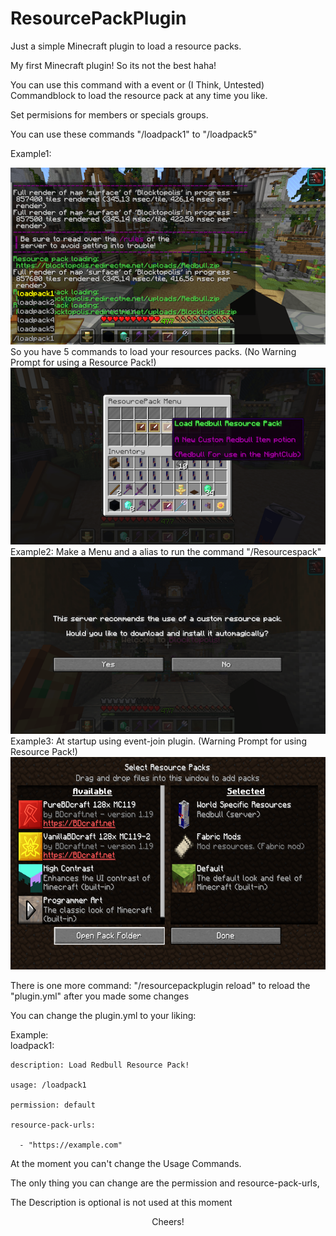 # ResourcePackPlugin
Just a simple Minecraft plugin to load a resource packs.

My first Minecraft plugin!  So its not the best haha!

You can use this command with a event or (I Think, Untested) Commandblock to load the resource pack at any time you like.

Set permisions for members or specials groups.

You can use these commands "/loadpack1" to "/loadpack5"

Example1:
<div align="center"><img src="https://github.com/Dcnigma/ResourcePackPlugin/blob/main/Screenshot/command.png?raw=true" alt="command"/></div>
So you have 5 commands to load your resources packs. (No Warning Prompt for using a Resource Pack!)


<div align="center"><img src="https://github.com/Dcnigma/ResourcePackPlugin/blob/main/Screenshot/menu.png?raw=true" alt="command"/><div align="center"></div>
 <div align="left"> 
Example2: Make a Menu and a alias to run the command "/Resourcespack"</div>
  
<div align="center"><img src="https://github.com/Dcnigma/ResourcePackPlugin/blob/main/Screenshot/atstartup.png?raw=true" alt="startup"/></div>
 <div align="left"> 
Example3: At startup using event-join plugin. (Warning Prompt for using Resource Pack!)</div>
  

<div align="center">
  <img src="https://github.com/Dcnigma/ResourcePackPlugin/blob/main/Screenshot/server_resource.png?raw=true" alt="ResourcePackPlugin"  width="600" height="340" />
</div>
<div align="left"> 

There is one more command:
"/resourcepackplugin reload" to reload the "plugin.yml" after you made some changes


You can change the plugin.yml to your liking:

Example:  
  loadpack1:

    description: Load Redbull Resource Pack!

    usage: /loadpack1

    permission: default

    resource-pack-urls:

      - "https://example.com"


At the moment you can't change the Usage Commands. 

The only thing you can change are the permission and resource-pack-urls, 

The Description is optional is not used at this moment
</div>


Cheers!
